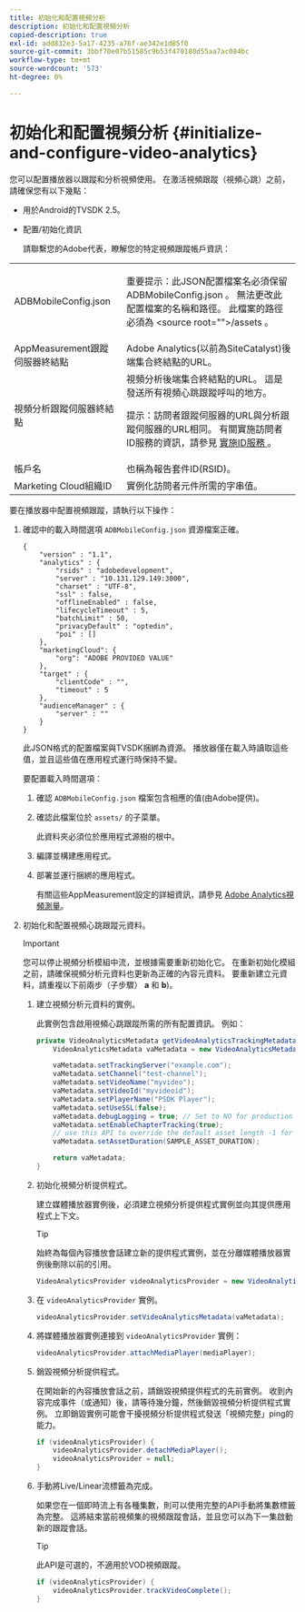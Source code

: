```yaml
---
title: 初始化和配置視頻分析
description: 初始化和配置視頻分析
copied-description: true
exl-id: add832e3-5a17-4235-a76f-ae342e1d85f0
source-git-commit: 3bbf70e07b51585c9b53f470180d55aa7ac084bc
workflow-type: tm+mt
source-wordcount: '573'
ht-degree: 0%

---
```


# 初始化和配置視頻分析 {#initialize-and-configure-video-analytics}

您可以配置播放器以跟蹤和分析視頻使用。
在激活視頻跟蹤（視頻心跳）之前，請確保您有以下幾點：

* 用於Android的TVSDK 2.5。
* 配置/初始化資訊

   請聯繫您的Adobe代表，瞭解您的特定視頻跟蹤帳戶資訊：

<table id="table_3565328ABBEE4605A92EAE1ADE5D6F84"> 
 <tbody> 
  <tr> 
   <td colname="col1"> <span class="filepath"> ADBMobileConfig.json </span> </td> 
   <td colname="col2"> <p>重要提示：此JSON配置檔案名必須保留 <span class="filepath"> ADBMobileConfig.json </span>。 無法更改此配置檔案的名稱和路徑。 此檔案的路徑必須為 <span class="filepath"> &lt;source root=""&gt;/assets </span>。 </p> </td> 
  </tr> 
  <tr> 
   <td colname="col1"> AppMeasurement跟蹤伺服器終結點 </td> 
   <td colname="col2"> Adobe Analytics(以前為SiteCatalyst)後端集合終結點的URL。 </td> 
  </tr> 
  <tr> 
   <td colname="col1"> 視頻分析跟蹤伺服器終結點 </td> 
   <td colname="col2"> 視頻分析後端集合終結點的URL。 這是發送所有視頻心跳跟蹤呼叫的地方。 <p>提示：訪問者跟蹤伺服器的URL與分析跟蹤伺服器的URL相同。 有關實施訪問者ID服務的資訊，請參見 <a href="https://experienceleague.adobe.com/docs/id-service/using/implementation/setup-target.html?lang=en" format="html" scope="external"> 實施ID服務 </a>。 </p> </td> 
  </tr> 
  <tr> 
   <td colname="col1"> 帳戶名 </td> 
   <td colname="col2"> 也稱為報告套件ID(RSID)。 </td> 
  </tr> 
  <tr> 
   <td colname="col1"> Marketing Cloud組織ID </td> 
   <td colname="col2"> 實例化訪問者元件所需的字串值。 </td> 
  </tr> 
 </tbody> 
</table>

要在播放器中配置視頻跟蹤，請執行以下操作：

1. 確認中的載入時間選項 `ADBMobileConfig.json` 資源檔案正確。

   ```
   { 
       "version" : "1.1", 
       "analytics" : { 
           "rsids" : "adobedevelopment", 
           "server" : "10.131.129.149:3000", 
           "charset" : "UTF-8", 
           "ssl" : false, 
           "offlineEnabled" : false, 
           "lifecycleTimeout" : 5, 
           "batchLimit" : 50, 
           "privacyDefault" : "optedin", 
           "poi" : [] 
       }, 
       "marketingCloud": { 
           "org": "ADOBE PROVIDED VALUE"  
       }, 
       "target" : { 
           "clientCode" : "", 
           "timeout" : 5 
       }, 
       "audienceManager" : { 
           "server" : "" 
       } 
   }
   ```

   此JSON格式的配置檔案與TVSDK捆綁為資源。 播放器僅在載入時讀取這些值，並且這些值在應用程式運行時保持不變。

   要配置載入時間選項：


   1. 確認 `ADBMobileConfig.json` 檔案包含相應的值(由Adobe提供)。
   1. 確認此檔案位於 `assets/` 的子菜單。

      此資料夾必須位於應用程式源樹的根中。

   1. 編譯並構建應用程式。
   1. 部署並運行捆綁的應用程式。

      有關這些AppMeasurement設定的詳細資訊，請參見 [Adobe Analytics視頻測量](https://experienceleague.adobe.com/docs/media-analytics/using/media-overview.html?lang=en)。

1. 初始化和配置視頻心跳跟蹤元資料。

   >[!IMPORTANT]
   >
   >您可以停止視頻分析模組中流，並根據需要重新初始化它。 在重新初始化模組之前，請確保視頻分析元資料也更新為正確的內容元資料。 要重新建立元資料，請重複以下前兩步（子步驟） **a** 和 **b**)。

   1. 建立視頻分析元資料的實例。

      此實例包含啟用視頻心跳跟蹤所需的所有配置資訊。 例如：

      ```java
      private VideoAnalyticsMetadata getVideoAnalyticsTrackingMetadata() { 
          VideoAnalyticsMetadata vaMetadata = new VideoAnalyticsMetadata(); 
      
          vaMetadata.setTrackingServer("example.com"); 
          vaMetadata.setChannel("test-channel"); 
          vaMetadata.setVideoName("myvideo"); 
          vaMetadata.setVideoId("myvideoid"); 
          vaMetadata.setPlayerName("PSDK Player"); 
          vaMetadata.setUseSSL(false); 
          vaMetadata.debugLogging = true; // Set to NO for production deployment. 
          vaMetadata.setEnableChapterTracking(true); 
          // use this API to override the default asset length -1 for live streams 
          vaMetadata.setAssetDuration(SAMPLE_ASSET_DURATION); 
      
          return vaMetadata; 
      }
      ```

   1. 初始化視頻分析提供程式。

      建立媒體播放器實例後，必須建立視頻分析提供程式實例並向其提供應用程式上下文。

      >[!TIP]
      >
      >始終為每個內容播放會話建立新的提供程式實例，並在分離媒體播放器實例後刪除以前的引用。

      ```java
      VideoAnalyticsProvider videoAnalyticsProvider = new VideoAnalyticsProvider(appContext); 
      ```

   1. 在 `videoAnalyticsProvider` 實例。

      ```java
      videoAnalyticsProvider.setVideoAnalyticsMetadata(vaMetadata);
      ```

   1. 將媒體播放器實例連接到 `videoAnalyticsProvider` 實例：

      ```java
      videoAnalyticsProvider.attachMediaPlayer(mediaPlayer); 
      ```

   1. 銷毀視頻分析提供程式。

      在開始新的內容播放會話之前，請銷毀視頻提供程式的先前實例。 收到內容完成事件（或通知）後，請等待幾分鐘，然後銷毀視頻分析提供程式實例。 立即銷毀實例可能會干擾視頻分析提供程式發送「視頻完整」ping的能力。

      ```java
      if (videoAnalyticsProvider) { 
          videoAnalyticsProvider.detachMediaPlayer(); 
          videoAnalyticsProvider = null; 
      }
      ```

   1. 手動將Live/Linear流標籤為完成。

      如果您在一個即時流上有各種集數，則可以使用完整的API手動將集數標籤為完整。 這將結束當前視頻集的視頻跟蹤會話，並且您可以為下一集啟動新的跟蹤會話。

      >[!TIP]
      >
      >此API是可選的，不適用於VOD視頻跟蹤。

      ```java
      if (videoAnalyticsProvider) { 
          videoAnalyticsProvider.trackVideoComplete();    
      }
      ```

